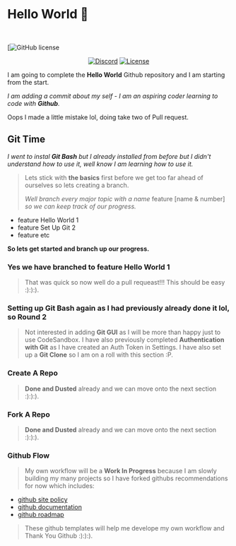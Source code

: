 <br/>
<p align="center">
<h1>Hello World 👋</h1>
</p>
<br/>

[![GitHub license](https://github.com/369gtech/MIT-License.git)

<p align="center">
<a href="https://discord.gg/aTYpM7qX"><img src="https://img.shields.io/static/v1?logo=discord&label=&message=Discord&color=36393f&style=flat-square" alt="Discord"></a>
<a href="https://github.com/369gtech/MIT-License/blob/main/LICENSE"><img src="https://img.shields.io/github/license/antonkomarev/github-profile-views-counter.svg?style=flat-square" alt="License"></a>
</p>

I am going to complete the **Hello World** Github repository and I am starting from the start.

<em>I am adding a commit about my self - I am an aspiring coder learning to code with **Github**.</em>

Oops I made a little mistake lol, doing take two of Pull request.

<h2><strong>Git Time</strong></h2>

*I went to instal* ***Git Bash*** *but I already installed from before but I didn't understand how to use it, well know I am learning how to use it.*

>Lets stick with **the basics** first before we get too far ahead of ourselves so lets creating a branch.
>
>*Well branch every major topic with a name* feature [name & number] *so we can keep track of our progress.*
>
<ul>
  <li>feature Hello World 1</li>
  <li>feature Set Up Git 2</li>
  <li>feature etc</li>
</ul>

**So lets get started and branch up our progress.**

<h3>Yes we have branched to <strong>feature Hello World 1</strong></h3> 

>That was quick so now well do a pull requeast!!! This should be easy :):):).
>

<h3>Setting up <strong>Git Bash</strong> again as I had previously already done it lol, so Round 2</h3>

>Not interested in adding <strong>Git GUI</strong> as I will be more than happy just to use CodeSandbox. I have also previously completed <strong>Authentication with Git</strong> as I have created an Auth Token in Settings. I have also set up a <strong>Git Clone</strong> so I am on a roll with this section :P.



<h3>Create A Repo</h3>

><strong>Done and Dusted</strong> already and we can move onto the next section :):):).

<h3>Fork A Repo</h3>

><strong>Done and Dusted</strong> already and we can move onto the next section :):):).

<h3>Github Flow</h3>

>My own workflow will be a <strong>Work In Progress</strong> because I am slowly building my many projects so I have forked githubs recommendations for now which includes:
>

<ul>
  <li><a href="https://github.com/369gtech/site-policy">github site policy</a></li>
  <li><a href="https://https://github.com/369gtech/docs">github documentation</a></li>
  <li><a href="https://github.com/369gtech/roadmap">github roadmap</a></li>
</ul>

>These github templates will help me develope my own workflow and Thank You Github :):):).
